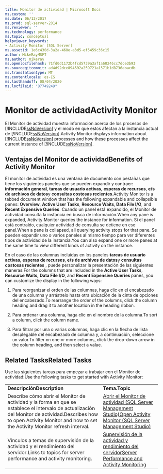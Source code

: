 ```yaml
---
title: Monitor de actividad | Microsoft Docs
ms.custom: ''
ms.date: 06/13/2017
ms.prod: sql-server-2014
ms.reviewer: ''
ms.technology: performance
ms.topic: conceptual
helpviewer_keywords:
- Activity Monitor [SQL Server]
ms.assetid: 1e6c430d-3a2a-468e-a3d5-ef5459c36c15
author: MikeRayMSFT
ms.author: mikeray
ms.openlocfilehash: 71fd0d1172b4fcd5739a3af1a60246cc7dce3b93
ms.sourcegitcommit: ad4d92dce894592a259721a1571b1d8736abacdb
ms.translationtype: MT
ms.contentlocale: es-ES
ms.lasthandoff: 08/04/2020
ms.locfileid: "87749249"
---
```

# <a name="activity-monitor"></a><span data-ttu-id="6800b-102">Monitor de actividad</span><span class="sxs-lookup"><span data-stu-id="6800b-102">Activity Monitor</span></span>
  <span data-ttu-id="6800b-103">El Monitor de actividad muestra información acerca de los procesos de [!INCLUDE[ssNoVersion](../../includes/ssnoversion-md.md)] y el modo en que estos afectan a la instancia actual de [!INCLUDE[ssNoVersion](../../includes/ssnoversion-md.md)].</span><span class="sxs-lookup"><span data-stu-id="6800b-103">Activity Monitor displays information about [!INCLUDE[ssNoVersion](../../includes/ssnoversion-md.md)] processes and how these processes affect the current instance of [!INCLUDE[ssNoVersion](../../includes/ssnoversion-md.md)].</span></span>  
  
## <a name="benefits-of-activity-monitor"></a><span data-ttu-id="6800b-104">Ventajas del Monitor de actividad</span><span class="sxs-lookup"><span data-stu-id="6800b-104">Benefits of Activity Monitor</span></span>  
 <span data-ttu-id="6800b-105">El monitor de actividad es una ventana de documento con pestañas que tiene los siguientes paneles que se pueden expandir y contraer: **información general**, **tareas de usuario activas**, **esperas de recursos**, **e/s de archivos de datos**y **consultas costosas recientes**.</span><span class="sxs-lookup"><span data-stu-id="6800b-105">Activity Monitor is a tabbed document window that has the following expandable and collapsible panes: **Overview**, **Active User Tasks**, **Resource Waits**, **Data File I/O**, and **Recent Expensive Queries**.</span></span> <span data-ttu-id="6800b-106">Cuando un panel está expandido, el Monitor de actividad consulta la instancia en busca de información.</span><span class="sxs-lookup"><span data-stu-id="6800b-106">When any pane is expanded, Activity Monitor queries the instance for information.</span></span> <span data-ttu-id="6800b-107">Si el panel está contraído, cualquier actividad de consulta se detiene en ese panel.</span><span class="sxs-lookup"><span data-stu-id="6800b-107">When a pane is collapsed, all querying activity stops for that pane.</span></span> <span data-ttu-id="6800b-108">Se pueden expandir uno o varios paneles al mismo tiempo para ver diferentes tipos de actividad de la instancia.</span><span class="sxs-lookup"><span data-stu-id="6800b-108">You can also expand one or more panes at the same time to view different kinds of activity on the instance.</span></span>  
  
 <span data-ttu-id="6800b-109">En el caso de las columnas incluidas en los paneles **tareas de usuario activas**, **esperas de recursos**, **e/s de archivos de datos**y **consultas costosas recientes** , puede personalizar la presentación de las siguientes maneras:</span><span class="sxs-lookup"><span data-stu-id="6800b-109">For the columns that are included in the **Active User Tasks**, **Resource Waits**, **Data File I/O**, and **Recent Expensive Queries** panes, you can customize the display in the following ways:</span></span>  
  
1.  <span data-ttu-id="6800b-110">Para reorganizar el orden de las columnas, haga clic en el encabezado de una columna y arrástrelo hasta otra ubicación de la cinta de opciones del encabezado.</span><span class="sxs-lookup"><span data-stu-id="6800b-110">To rearrange the order of the columns, click the column heading and drag it to another location in the heading ribbon.</span></span>  
  
2.  <span data-ttu-id="6800b-111">Para ordenar una columna, haga clic en el nombre de la columna.</span><span class="sxs-lookup"><span data-stu-id="6800b-111">To sort a column, click the column name.</span></span>  
  
3.  <span data-ttu-id="6800b-112">Para filtrar por una o varias columnas, haga clic en la flecha de lista desplegable del encabezado de columna y, a continuación, seleccione un valor.</span><span class="sxs-lookup"><span data-stu-id="6800b-112">To filter on one or more columns, click the drop-down arrow in the column heading, and then select a value.</span></span>  
  
## <a name="related-tasks"></a><span data-ttu-id="6800b-113">Related Tasks</span><span class="sxs-lookup"><span data-stu-id="6800b-113">Related Tasks</span></span>  
 <span data-ttu-id="6800b-114">Use las siguientes tareas para empezar a trabajar con el Monitor de actividad:</span><span class="sxs-lookup"><span data-stu-id="6800b-114">Use the following tasks to get started with Activity Monitor:</span></span>  
  
|||  
|-|-|  
|<span data-ttu-id="6800b-115">**Descripción**</span><span class="sxs-lookup"><span data-stu-id="6800b-115">**Description**</span></span>|<span data-ttu-id="6800b-116">**Tema.**</span><span class="sxs-lookup"><span data-stu-id="6800b-116">**Topic**</span></span>|  
|<span data-ttu-id="6800b-117">Describe cómo abrir el Monitor de actividad y la forma en que se establece el intervalo de actualización del Monitor de actividad.</span><span class="sxs-lookup"><span data-stu-id="6800b-117">Describes how to open Activity Monitor and how to set the Activity Monitor refresh interval.</span></span>|[<span data-ttu-id="6800b-118">Abrir el Monitor de actividad &#40;SQL Server Management Studio&#41;</span><span class="sxs-lookup"><span data-stu-id="6800b-118">Open Activity Monitor &#40;SQL Server Management Studio&#41;</span></span>](../performance-monitor/open-activity-monitor-sql-server-management-studio.md)|  
|<span data-ttu-id="6800b-119">Vínculos a temas de supervisión de la actividad y el rendimiento del servidor.</span><span class="sxs-lookup"><span data-stu-id="6800b-119">Links to topics for server performance and activity monitoring.</span></span>|[<span data-ttu-id="6800b-120">Supervisión de la actividad y rendimiento del servidor</span><span class="sxs-lookup"><span data-stu-id="6800b-120">Server Performance and Activity Monitoring</span></span>](../performance/server-performance-and-activity-monitoring.md)|  
  
  
